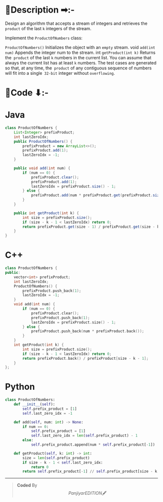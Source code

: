 # 📍Description ➡:-
<!-- Describe your first thoughts on how to solve this problem. -->
Design an algorithm that accepts a stream of integers and retrieves the` product` of the last `k` integers of the stream.

Implement the `ProductOfNumbers` class:

`ProductOfNumbers()` Initializes the object with an `empty` stream.
void `add(int num)` Appends the integer num to the stream.
int `getProduct(int k)` Returns the` product` of the last `k` numbers in the current list. You can assume that always the current list has at least `k` numbers.
The test cases are generated so that, at any time, the` product` of any contiguous sequence of numbers will fit into a single` 32-bit` integer without `overflowing`.


# 📝Code ⬇:-



# Java
```java []
class ProductOfNumbers {
    List<Integer> prefixProduct;
    int lastZeroIdx;
    public ProductOfNumbers() {
        prefixProduct = new ArrayList<>();
        prefixProduct.add(1);
        lastZeroIdx = -1;
    }

    public void add(int num) {
        if (num == 0) {
            prefixProduct.clear();
            prefixProduct.add(1);
            lastZeroIdx = prefixProduct.size() - 1;
        } else {
            prefixProduct.add(num * prefixProduct.get(prefixProduct.size() - 1));
        }
    }

    public int getProduct(int k) {
        int size = prefixProduct.size();
        if (size - k - 1 < lastZeroIdx) return 0;
        return prefixProduct.get(size - 1) / prefixProduct.get(size - k - 1);
    }
}

```

# C++
``` cpp []
class ProductOfNumbers {
public:
    vector<int> prefixProduct;
    int lastZeroIdx;
    ProductOfNumbers() {
        prefixProduct.push_back(1);
        lastZeroIdx = -1;
    }
    void add(int num) {
        if (num == 0) {
            prefixProduct.clear();
            prefixProduct.push_back(1);
            lastZeroIdx = prefixProduct.size() - 1;
        } else {
            prefixProduct.push_back(num * prefixProduct.back());
        }
    }
    int getProduct(int k) {
        int size = prefixProduct.size();
        if (size - k - 1 < lastZeroIdx) return 0;
        return prefixProduct.back() / prefixProduct[size - k - 1];
    }
};
```

# Python
``` python []
class ProductOfNumbers:
    def __init__(self):
        self.prefix_product = [1]
        self.last_zero_idx = -1

    def add(self, num: int) -> None:
        if num == 0:
            self.prefix_product = [1]
            self.last_zero_idx = len(self.prefix_product) - 1
        else:
            self.prefix_product.append(num * self.prefix_product[-1])

    def getProduct(self, k: int) -> int:
        size = len(self.prefix_product)
        if size - k - 1 < self.last_zero_idx:
            return 0
        return self.prefix_product[-1] // self.prefix_product[size - k - 1]    
```

---

>    **Coded** By $$Panjiyar EDITION 🖋  $$

               
